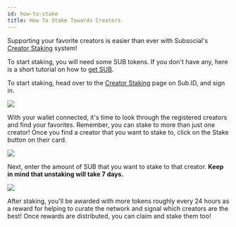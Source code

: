 ```yaml
---
id: how-to-stake
title: How To Stake Towards Creators
---
```


Supporting your favorite creators is easier than ever with Subsocial's [Creator Staking](https://docs.subsocial.network/docs/basics/staking/overview) system!

To start staking, you will need some SUB tokens. If you don't have any, here is a short tutorial 
on how to [get SUB](https://docs.subsocial.network/docs/tutorials/GetSUB/get-sub).

To start staking, head over to the [Creator Staking](https://sub.id/creators) page on Sub.ID, and sign in.

![](../../../static/img/staking1.png)

With your wallet connected, it's time to look through the registered creators and find your favorites. Remember, you can stake to more than just one creator! 
Once you find a creator that you want to stake to, click on the Stake button on their card.

![](../../../static/img/staking2.png)

Next, enter the amount of SUB that you want to stake to that creator. **Keep in mind that unstaking will take 7 days.**

![](../../../static/img/staking3.png)

After staking, you'll be awarded with more tokens roughly every 24 hours as a reward for helping to curate the network and signal which creators are the best! 
Once rewards are distributed, you can claim and stake them too!
